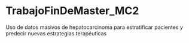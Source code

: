 # TrabajoFinDeMaster_MC2
Uso de datos masivos de hepatocarcinoma para estratificar pacientes y predecir nuevas estrategias terapéuticas
